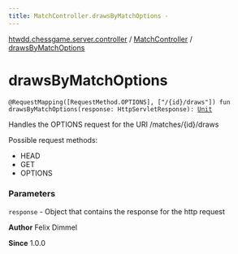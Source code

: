```yaml
---
title: MatchController.drawsByMatchOptions - 
---
```


[htwdd.chessgame.server.controller](../index.html) / [MatchController](index.html) / [drawsByMatchOptions](./draws-by-match-options.html)

# drawsByMatchOptions

`@RequestMapping([RequestMethod.OPTIONS], ["/{id}/draws"]) fun drawsByMatchOptions(response: HttpServletResponse): `[`Unit`](https://kotlinlang.org/api/latest/jvm/stdlib/kotlin/-unit/index.html)

Handles the OPTIONS request for the URI /matches/{id}/draws

Possible request methods:

* HEAD
* GET
* OPTIONS

### Parameters

`response` - Object that contains the response for the http request

**Author**
Felix Dimmel

**Since**
1.0.0

